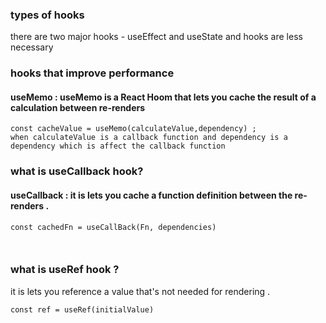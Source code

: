 ### types of hooks
there are two major hooks - useEffect and useState
and hooks are less necessary
### hooks that improve performance

#### useMemo :  useMemo is a React Hoom that lets you cache the result of a calculation between re-renders
```
const cacheValue = useMemo(calculateValue,dependency) ;
when calculateValue is a callback function and dependency is a  dependency which is affect the callback function
```

### what is useCallback hook?
#### useCallback : it is lets you cache a function definition between the re-renders .
```
const cachedFn = useCallBack(Fn, dependencies)



```

### what is useRef hook ?
it is lets you reference a value that's not needed for rendering .
```
const ref = useRef(initialValue)

```